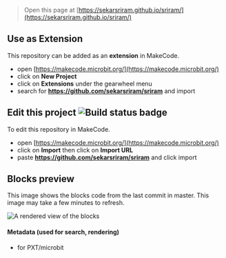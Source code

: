 
> Open this page at [https://sekarsriram.github.io/sriram/](https://sekarsriram.github.io/sriram/)

## Use as Extension

This repository can be added as an **extension** in MakeCode.

* open [https://makecode.microbit.org/](https://makecode.microbit.org/)
* click on **New Project**
* click on **Extensions** under the gearwheel menu
* search for **https://github.com/sekarsriram/sriram** and import

## Edit this project ![Build status badge](https://github.com/sekarsriram/sriram/workflows/MakeCode/badge.svg)

To edit this repository in MakeCode.

* open [https://makecode.microbit.org/](https://makecode.microbit.org/)
* click on **Import** then click on **Import URL**
* paste **https://github.com/sekarsriram/sriram** and click import

## Blocks preview

This image shows the blocks code from the last commit in master.
This image may take a few minutes to refresh.

![A rendered view of the blocks](https://github.com/sekarsriram/sriram/raw/master/.github/makecode/blocks.png)

#### Metadata (used for search, rendering)

* for PXT/microbit
<script src="https://makecode.com/gh-pages-embed.js"></script><script>makeCodeRender("{{ site.makecode.home_url }}", "{{ site.github.owner_name }}/{{ site.github.repository_name }}");</script>
